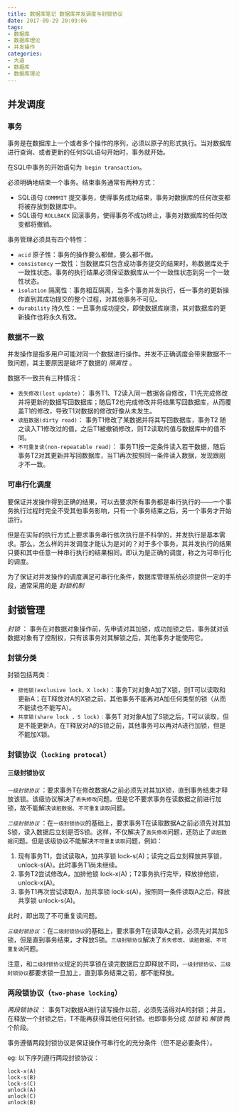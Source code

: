 ```yaml
---
title: 数据库笔记 数据库并发调度与封锁协议
date: 2017-09-29 20:09:06
tags:
- 数据库
- 数据库理论 
- 并发操作
categories:
- 大道
- 数据库
- 数据库理论 
---
```


## 并发调度

### 事务

事务是在数据库上一个或者多个操作的序列，必须以原子的形式执行。当对数据库进行查询、或者更新的任何SQL语句开始时，事务就开始。

在SQL中事务的开始语句为` begin transaction`。

必须明确地结束一个事务。结束事务通常有两种方式：
* SQL语句 `COMMMIT` 提交事务，使得事务成功结束，事务对数据库的任何改变都将被存放到数据库中。
* SQL语句 `ROLLBACK` 回滚事务，使得事务不成功终止，事务对数据库的任何改变都将撤销。

事务管理必须具有四个特性：
* `acid` 原子性：事务的操作要么都做，要么都不做。
* `consistency` 一致性：当数据库只包含成功事务提交的结果时，称数据库处于一致性状态。事务的执行结果必须保证数据库从一个一致性状态到另一个一致性状态。
* `isolation` 隔离性：事务相互隔离，当多个事务并发执行，任一事务的更新操作直到其成功提交的整个过程，对其他事务不可见。
* `durability` 持久性：一旦事务成功提交，即使数据库崩溃，其对数据库的更新操作也将永久有效。

### 数据不一致

并发操作是指多用户可能对同一个数据进行操作。并发不正确调度会带来数据不一致问题，其主要原因是破坏了数据的 *隔离性* 。

<!-- more -->

数据不一致共有三种情况：
* `丢失修改(lost update)`： 事务T1、T2读入同一数据各自修改，T1先完成修改并将更新的数据写回数据库；随后T2也完成修改并将结果写回数据库，从而覆盖T1的修改，导致T1对数据的修改好像从未发生。
* `读脏数据(dirty read)`： 事务T1修改了某数据并将其写回数据库，事务T2 随之读入T1修改过的值，之后T1被撤销修改，则T2读取的值与数据库中的值不同。
* `不可重复读(non-repeatable read)`： 事务T1按一定条件读入若干数据，随后事务T2对其更新并写回数据库，当T1再次按照同一条件读入数据，发现跟刚才不一致。

### 可串行化调度

要保证并发操作得到正确的结果，可以去要求所有事务都是串行执行的——一个事务执行过程时完全不受其他事务影响，只有一个事务结束之后，另一个事务才开始运行。

但是在实际的执行方式上要求事务串行依次执行是不科学的，并发执行是基本需求。那么，怎么样的并发调度才能认为是对的？对于多个事务，其并发执行的结果只要和其中任意一种串行执行的结果相同，即认为是正确的调度，称之为可串行化的调度。

为了保证对并发操作的调度满足可串行化条件，数据库管理系统必须提供一定的手段，通常采用的是 *封锁机制*

## 封锁管理

*封锁* ： 事务在对数据对象操作前，先申请对其加锁，成功加锁之后，事务就对该数据对象有了控制权，只有该事务对其解锁之后，其他事务才能使用它。

### 封锁分类

封锁包括两类：
* `排他锁(exclusive lock，X lock)`：事务T对对象A加了X锁，则T可以读取和更新A；在T释放对A的X锁之前，其他事务不能再对A加任何类型的锁（从而不能读也不能写A）。
* `共享锁(share lock ，S lock)` : 事务T 对对象A加了S锁之后，T可以读取，但是不能更新A，在T释放对A的S锁之前，其他事务可以再对A进行加锁，但是不能加X锁。

### 封锁协议（`locking protocal`）

#### 三级封锁协议

*`一级封锁协议`*  ：要求事务T在修改数据A之前必须先对其加X锁，直到事务结束才释放该锁。该级协议解决了`丢失修改`问题。但是它不要求事务在读数据之前进行加锁，故不能解决`读脏数据`、`不可重复读取`问题。

*`二级封锁协议`* ：在`一级封锁协议`的基础上，要求事务T在读取数据A之前必须先对其加S锁，读入数据后立刻是否S锁。这样，不仅解决了`丢失修改`问题，还防止了`读脏数据`问题。但是该级协议不能解决`不可重复读取`问题，例如：

1. 现有事务T1，尝试读取A，加共享锁 lock-s(A)；读完之后立刻释放共享锁，unlock-s(A)。此时事务T1尚未继续。
2. 事务T2尝试修改A，加排他锁 lock-x(A)；T2事务执行完毕，释放排他锁，unlock-x(A)。
3. 事务T1再次尝试读取A，加共享锁 lock-s(A)，按照同一条件读取A之后，释放共享锁 unlock-s(A)。

此时，即出现了不可重复读问题。

*`三级封锁协议`* ：在`二级封锁协议`的基础上，要求事务T在读取A之前，必须先对其加S锁，但是直到事务结束，才释放S锁。`三级封锁协议`解决了`丢失修改`、`读脏数据`、`不可重复读`问题。

注意，和`二级封锁协议`规定的共享锁在读完数据后立即释放不同，`一级封锁协议`、`三级封锁协议`都要求锁一旦加上，直到事务结束之前，都不能释放。

### 两段锁协议（`two-phase locking`）

*两段锁协议* ： 事务T对数据A进行读写操作以前，必须先活得对A的封锁；并且，在释放一个封锁之后，T不能再获得其他任何封锁。也即事务分成 *加锁*  和 *解锁* 两个阶段。

事务遵循两段封锁协议是保证操作可串行化的充分条件（但不是必要条件）。

eg: 以下序列遵行两段封锁协议：
```
lock-x(A)
lock-s(B)
lock-s(C)
unlock(A)
unlock(C)
unlock(B)
```

